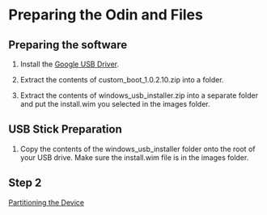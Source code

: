 # Preparing the Odin and Files

## Preparing the software

1. Install the [Google USB Driver](https://developer.android.com/studio/run/win-usb).

2. Extract the contents of custom_boot_1.0.2.10.zip into a folder.

3. Extract the contents of windows_usb_installer.zip into a separate folder and put the install.wim you selected in the images folder.


## USB Stick Preparation

1. Copy the contents of the windows_usb_installer folder onto the root of your USB drive. Make sure the install.wim file is in the images folder.

## Step 2

[Partitioning the Device](https://github.com/ProjectValhalla/OdinMultiBootGuides/edit/main/pages/partitioning_the_device.md)
